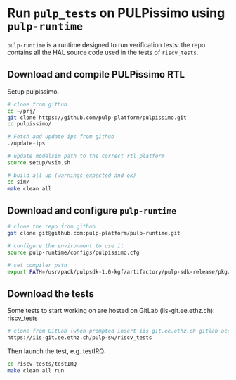 # Run `pulp_tests` on PULPissimo using `pulp-runtime`
`pulp-runtime` is a runtime designed to run verification tests: the repo contains all the HAL source code used in the tests of `riscv_tests`.

## Download and compile PULPissimo RTL

Setup pulpissimo.

```bash
# clone from github
cd ~/prj/
git clone https://github.com/pulp-platform/pulpissimo.git
cd pulpissimo/

# Fetch and update ips from github
./update-ips

# update modelsim path to the correct rtl platform
source setup/vsim.sh

# build all up (warnings expected and ok)
cd sim/
make clean all
```

## Download and configure `pulp-runtime`

```bash
# clone the repo from github
git clone git@github.com:pulp-platform/pulp-runtime.git

# configure the environment to use it
source pulp-runtime/configs/pulpissimo.cfg

# set compiler path
export PATH=/usr/pack/pulpsdk-1.0-kgf/artifactory/pulp-sdk-release/pkg/pulp_riscv_gcc/1.0.13/bin/:$PATH
```

## Download the tests
Some tests to start working on are hosted on GitLab (iis-git.ee.ethz.ch): 
[riscv_tests](https://iis-git.ee.ethz.ch/pulp-sw/riscv_tests) 

```bash
# clone from GitLab (when prompted insert iis-git.ee.ethz.ch gitlab account pw)
https://iis-git.ee.ethz.ch/pulp-sw/riscv_tests
```
Then launch the test, e.g. testIRQ:
```bash
cd riscv-tests/testIRQ
make clean all run
```
